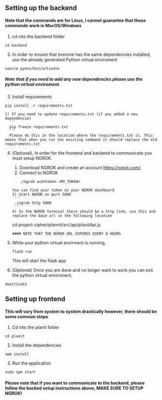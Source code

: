 ## Setting up the backend
#### Note that the commands are for Linux, I cannot guarantee that these commands work in MacOS/Windows

1) cd into the backend folder
  ```
  cd backend
  ```
2) In order to enusre that everone has the same dependencies installed, use the already generated Python virtual enviroment
  ```
  source pyenv/bin/activate
  ```
  ##### Note that if you need to add any new dependencies please use the python virtual enviroment.
  
3) Install requirements
  ```
  pip install -r requirements.txt
  ```
    1) If you need to update requirements.txt (if you added a new dependencie)
      ```
      pip freeze requirements.txt
      ```
      Please do this in the location where the requirements.txt is. This means that when you run the existing command it should replace the old requirements.txt

4) (Optional), In order for the frontend and backend to communicate you must setup NGROK.
    1) Download NGROK and create an account https://ngrok.com/
    2) Connect to NGROK 
       ```
       ./ngrok authtoken <MY_TOKEN> 
      ```
      You can find your token on your NGROK dashboard
    3) Start NGROK on port 5000
       ```
       ./ngrok http 5000
       ```
    4) In the NGROK terminal there should be a http link, use this and replace the base url in the following location
      ```
      cd  project-cipher/plannit/src/api/planitApi.js 
      ```
    #### NOTE THAT THE NGROK URL EXPIRES EVERY 8 HOURS
     
5) While your python virtual envirment is running, 
    ```
    flask run
    ```
    This will start the flask app
    
6) (Optional) Once you are done and no longer want to work you can exit the python virtual enviroment,
  ```
  deactivate
  ```
  
  
  
## Setting up frontend

#### This will vary from system to system drastically however, there should be some common steps

1) Cd into the planit folder
  ```
  cd planit
  ```
2) Install the dependencies
  ```
  npm install
  ```

3) Run the application
  ```
  sudo npm start
  ```

#### Please note that if you want to communicate to the backend, please follow the backed setup instructions above, MAKE SURE TO SETUP NGROK!
